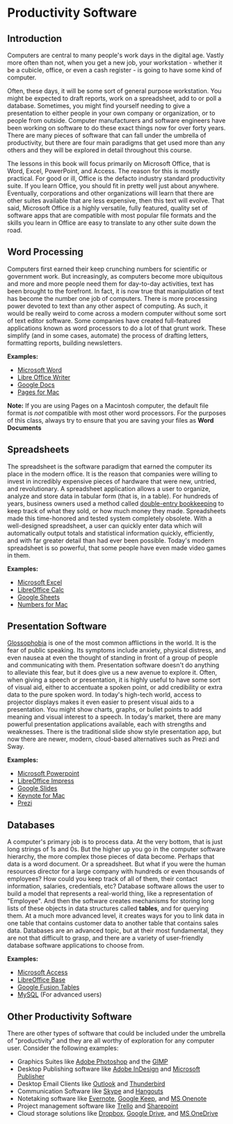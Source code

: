 # Productivity Software

## Introduction

Computers are central to many people's work days in the digital age. Vastly more often than not, when you get a new job, your workstation - whether it be a cubicle, office, or even a cash register - is going to have some kind of computer.

Often, these days, it will be some sort of general purpose workstation. You might be expected to draft reports, work on a spreadsheet, add to or poll a database. Sometimes, you might find yourself needing to give a presentation to either people in your own company or organization, or to people from outside. Computer manufacturers and software engineers have been working on software to do these exact things now for over forty years. There are many pieces of software that can fall under the umbrella of productivity, but there are four main paradigms that get used more than any others and they will be explored in detail throughout this course.

The lessons in this book will focus primarily on Microsoft Office, that is Word, Excel, PowerPoint, and Access. The reason for this is mostly practical. For good or ill, Office is the defacto industry standard productivity suite. If you learn Office, you should fit in pretty well just about anywhere. Eventually, corporations and other organizations will learn that there are other suites available that are less expensive, then this text will evolve. That said, Microsoft Office *is* a highly versatile, fully featured, quality set of software apps that are compatible with most popular file formats and the skills you learn in Office are easy to translate to any other suite down the road.

## Word Processing

Computers first earned their keep crunching numbers for scientific or government work. But increasingly, as computers become more ubiquitous and more and more people need them for day-to-day activities, text has been brought to the forefront. In fact, it is now true that manipulation of text has become the number one job of computers. There is more processing power devoted to text than any other aspect of computing. As such, it would be really weird to come across a modern computer without some sort of text editor software. Some companies have created full-featured applications known as word processors to do a lot of that grunt work. These simplify (and in some cases, automate) the process of drafting letters, formatting reports, building newsletters.

**Examples:**

* [Microsoft Word](https://products.office.com/en-us/word)
* [Libre Office Writer](https://www.libreoffice.org/discover/writer/)
* [Google Docs](https://www.google.com/docs/about/)
* [Pages for Mac](http://www.apple.com/mac/pages/)

<div class="alert alert-info"><strong>Note:</strong> If you are using Pages on a Macintosh computer, the default file format is <em>not</em> compatible with most other word processors. For the purposes of this class, always try to ensure that you are saving your files as <strong>Word Documents</strong></div>

## Spreadsheets

The spreadsheet is the software paradigm that earned the computer its place in the modern office. It is the reason that companies were willing to invest in incredibly expensive pieces of hardware that were new, untried, and revolutionary. A spreadsheet application allows a user to organize, analyze and store data in tabular form (that is, in a table). For hundreds of years, business owners used a method called [double-entry bookkeeping](https://en.wikipedia.org/wiki/Double-entry_bookkeeping_system) to keep track of what they sold, or how much money they made. Spreadsheets made this time-honored and tested system completely obsolete. With a well-designed spreadsheet, a user can quickly enter data which will automatically output totals and statistical information quickly, efficiently, and with far greater detail than had ever been possible. Today's modern spreadsheet is so powerful, that some people have even made video games in them.

**Examples:**

* [Microsoft Excel](https://products.office.com/en-us/excel)
* [LibreOffice Calc](https://www.libreoffice.org/discover/calc/)
* [Google Sheets](https://www.google.com/sheets/about/)
* [Numbers for Mac](http://www.apple.com/mac/numbers/)

## Presentation Software

[Glossophobia](https://en.wikipedia.org/wiki/Glossophobia) is one of the most common afflictions in the world. It is the fear of public speaking. Its symptoms include anxiety, physical distress, and even nausea at even the thought of standing in front of a group of people and communicating with them. Presentation software doesn't do anything to alleviate this fear, but it does give us a new avenue to explore it. Often, when giving a speech or presentation, it is highly useful to have some sort of visual aid, either to accentuate a spoken point, or add credibility or extra data to the pure spoken word. In today's high-tech world, access to projector displays makes it even easier to present visual aids to a presentation. You might show charts, graphs, or bullet points to add meaning and visual interest to a speech. In today's market, there are many powerful presentation applications available, each with strengths and weaknesses. There is the traditional slide show style presentation app, but now there are newer, modern, cloud-based alternatives such as Prezi and Sway.

**Examples:**

* [Microsoft Powerpoint](https://products.office.com/en-us/powerpoint)
* [LibreOffice Impress](https://www.libreoffice.org/discover/impress/)
* [Google Slides](https://www.google.com/slides/about/)
* [Keynote for Mac](http://www.apple.com/mac/keynote/)
* [Prezi](https://prezi.com/)

## Databases

A computer's primary job is to process data. At the very bottom, that is just long strings of 1s and 0s. But the higher up you go in the computer software hierarchy, the more complex those pieces of data become. Perhaps that data is a word document. Or a spreadsheet. But what if you were the human resources director for a large company with hundreds or even thousands of employees? How could you keep track of all of them, their contact information, salaries, credentials, etc? Database software allows the user to build a model that represents a real-world thing, like a representation of "Employee". And then the software creates mechanisms for storing long lists of these objects in data structures called **tables**, and for querying them. At a much more advanced level, it creates ways for you to link data in one table that contains customer data to another table that contains sales data. Databases are an advanced topic, but at their most fundamental, they are not that difficult to grasp, and there are a variety of user-friendly database software applications to choose from.

**Examples:**

* [Microsoft Access](https://products.office.com/en-us/access)
* [LibreOffice Base](https://www.libreoffice.org/discover/base/)
* [Google Fusion Tables](https://support.google.com/fusiontables/answer/2571232)
* [MySQL](https://www.mysql.com/) (For advanced users)

## Other Productivity Software

There are other types of software that could be included under the umbrella of "productivity" and they are all worthy of exploration for any computer user. Consider the following examples:

* Graphics Suites like [Adobe Photoshop](http://www.adobe.com/products/photoshop.html) and the [GIMP](https://www.gimp.org/)
* Desktop Publishing software like [Adobe InDesign](http://www.adobe.com/products/indesign.html) and [Microsoft Publisher](https://products.office.com/en-us/publisher)
* Desktop Email Clients like [Outlook](https://products.office.com/en-us/Outlook/) and [Thunderbird](https://www.mozilla.org/en-US/thunderbird/)
* Communication Software like [Skype](https://www.skype.com/en/) and [Hangouts](https://hangouts.google.com/)
* Notetaking software like [Evernote](https://evernote.com/?var=1), [Google Keep](https://www.google.com/keep/), and [MS Onenote](https://www.onenote.com/)
* Project management software like [Trello](https://trello.com/) and [Sharepoint](https://products.office.com/en-us/sharepoint/)
* Cloud storage solutions like [Dropbox](https://www.dropbox.com/), [Google Drive](https://drive.google.com/), and [MS OneDrive](https://onedrive.live.com/)
